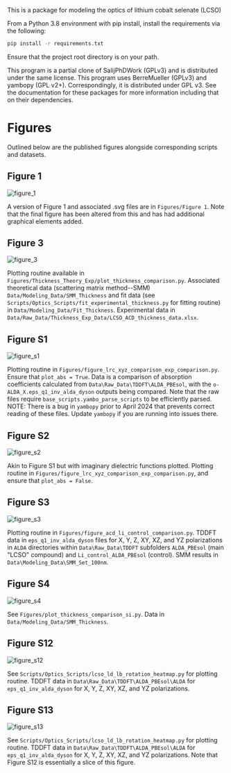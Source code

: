 This is a package for modeling the optics of lithium cobalt selenate (LCSO)

From a Python 3.8 environment with pip install, install the requirements via the following:
```bash
pip install -r requirements.txt
```
Ensure that the project root directory is on your path. 

This program is a partial clone of SalijPhDWork (GPLv3) and is distributed under the same license.
This program uses BerreMueller (GPLv3) and yambopy (GPL v2+). Correspondingly, it is distributed under
GPL v3. See the documentation for these packages for more information including that on their dependencies. 

# Figures

Outlined below are the published figures alongside corresponding scripts and datasets. 

## Figure 1 

![figure_1](Figures/Figure%201/LCSO_figure1_high_res.png)

A version of Figure 1 and associated .svg files are in `Figures/Figure 1`.
Note that the final figure has been altered from this and has had additional graphical elements added.

## Figure 3

![figure_3](Figures/Thickness_Theory_Exp/Figure_3_thickness_comparisonv2.png)

Plotting routine available in `Figures/Thickness_Theory_Exp/plot_thickness_comparison.py`.
Associated theoretical data (scattering matrix method--SMM) `Data/Modeling_Data/SMM_Thickness` and fit data
(see `Scripts/Optics_Scripts/fit_experimental_thickness.py` for fitting routine) in 
`Data/Modeling_Data/Fit_Thickness`. Experimental data in `Data/Raw_Data/Thickness_Exp_Data/LCSO_ACD_thickness_data.xlsx`.

## Figure S1

![figure_s1](Figures/lcso_lrc_abs_xyz_triple_comparison_eV.png)

Plotting routine in `Figures/figure_lrc_xyz_comparison_exp_comparison.py`. Ensure that `plot_abs = True`.
Data is a comparison of absorption coefficients calculated from `Data\Raw_Data\TDDFT\ALDA_PBEsol`, with the 
`o-ALDA_X.eps_q1_inv_alda_dyson` outputs being compared. Note that the raw files require `base_scripts.yambo_parse_scripts`
to be efficiently parsed.
NOTE: There is a bug in `yambopy` prior to April 2024 that prevents correct reading of these files. Update
`yambopy` if you are running into issues there.

## Figure S2
![figure_s2](Figures/lcso_lrc_epsilon_xyz_triple_comparison_eV.png)

Akin to Figure S1 but with imaginary dielectric functions plotted.
Plotting routine in `Figures/figure_lrc_xyz_comparison_exp_comparison.py`, and ensure that `plot_abs = False`.

## Figure S3
![figure_s3](Figures/lcso_acd_li_control_comparison_100nm.png)

Plotting routine in `Figures/figure_acd_li_control_comparison.py`. TDDFT data in `eps_q1_inv_alda_dyson`
files for X, Y, Z, XY, XZ, and YZ polarizations in `ALDA` directories within `Data\Raw_Data\TDDFT` subfolders
`ALDA_PBEsol` (main "LCSO" compound) and `Li_control_ALDA_PBEsol` (control).
SMM results in `Data\Modeling_Data\SMM_Set_100nm`.

## Figure S4
![figure_s4](Figures/Thickness_Theory_Exp/Figure_3_thickness_c_si.png)

See `Figures/plot_thickness_comparison_si.py`. Data in `Data/Modeling_Data/SMM_Thickness`.

## Figure S12
![figure_s12](Scripts/Optics_Scripts/ld_lb_rotation.png)

See `Scripts/Optics_Scripts/lcso_ld_lb_rotation_heatmap.py` for plotting routine. TDDFT data in 
`Data\Raw_Data\TDDFT\ALDA_PBEsol\ALDA` for `eps_q1_inv_alda_dyson` for X, Y, Z, XY, XZ, and YZ polarizations.

## Figure S13

![figure_s13](Scripts/Optics_Scripts/ld_lb_lcso_heatmap.png)

See `Scripts/Optics_Scripts/lcso_ld_lb_rotation_heatmap.py` for plotting routine. TDDFT data in 
`Data\Raw_Data\TDDFT\ALDA_PBEsol\ALDA` for `eps_q1_inv_alda_dyson` for X, Y, Z, XY, XZ, and YZ polarizations.
Note that Figure S12 is essentially a slice of this figure. 

